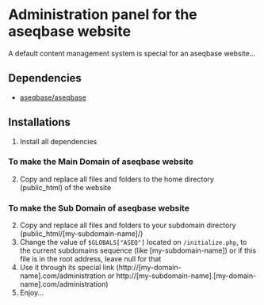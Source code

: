 # Administration panel for the aseqbase website
A default content management system is special for an aseqbase website...
## Dependencies
* <a href="http://github.com//aseqbase/aseqbase">aseqbase/aseqbase</a>
## Installations
1. Install all dependencies
  ### To make the Main Domain of aseqbase website
  2. Copy and replace all files and folders to the home directory (public_html) of the website
  ### To make the Sub Domain of aseqbase website
  2. Copy and replace all files and folders to your subdomain directory (public_html/[my-subdomain-name]/)
3. Change the value of `$GLOBALS["ASEQ"]` located on `/initialize.php`, to the current subdomains sequence (like [my-subdomain-name]) or if this file is in the root address, leave null for that
4. Use it through its special link (http://[my-domain-name].com/administration or http://[my-subdomain-name].[my-domain-name].com/administration)
5. Enjoy...

